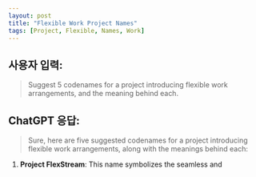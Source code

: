 ```yaml
---
layout: post
title: "Flexible Work Project Names"
tags: [Project, Flexible, Names, Work]
---
```


## 사용자 입력:
> Suggest 5 codenames for a project introducing flexible work arrangements, and the meaning behind each.

## ChatGPT 응답:
> Sure, here are five suggested codenames for a project introducing flexible work arrangements, along with the meanings behind each:

1. **Project FlexStream**: This name symbolizes the seamless and

